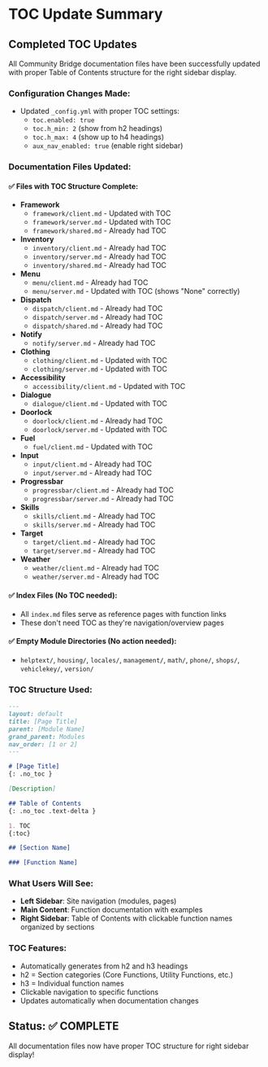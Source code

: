 # TOC Update Summary

## Completed TOC Updates

All Community Bridge documentation files have been successfully updated with proper Table of Contents structure for the right sidebar display.

### Configuration Changes Made:
- Updated `_config.yml` with proper TOC settings:
  - `toc.enabled: true`
  - `toc.h_min: 2` (show from h2 headings)
  - `toc.h_max: 4` (show up to h4 headings)
  - `aux_nav_enabled: true` (enable right sidebar)

### Documentation Files Updated:

#### ✅ Files with TOC Structure Complete:
- **Framework**
  - `framework/client.md` - Updated with TOC
  - `framework/server.md` - Updated with TOC  
  - `framework/shared.md` - Already had TOC
- **Inventory**
  - `inventory/client.md` - Already had TOC
  - `inventory/server.md` - Already had TOC
  - `inventory/shared.md` - Already had TOC
- **Menu**
  - `menu/client.md` - Already had TOC
  - `menu/server.md` - Updated with TOC (shows "None" correctly)
- **Dispatch**
  - `dispatch/client.md` - Already had TOC
  - `dispatch/server.md` - Already had TOC
  - `dispatch/shared.md` - Already had TOC
- **Notify**
  - `notify/server.md` - Already had TOC
- **Clothing**
  - `clothing/client.md` - Updated with TOC
  - `clothing/server.md` - Updated with TOC
- **Accessibility**
  - `accessibility/client.md` - Updated with TOC
- **Dialogue**
  - `dialogue/client.md` - Updated with TOC
- **Doorlock**
  - `doorlock/client.md` - Already had TOC
  - `doorlock/server.md` - Updated with TOC
- **Fuel**
  - `fuel/client.md` - Updated with TOC
- **Input**
  - `input/client.md` - Already had TOC
  - `input/server.md` - Already had TOC
- **Progressbar**
  - `progressbar/client.md` - Already had TOC
  - `progressbar/server.md` - Already had TOC
- **Skills**
  - `skills/client.md` - Already had TOC
  - `skills/server.md` - Already had TOC
- **Target**
  - `target/client.md` - Already had TOC
  - `target/server.md` - Already had TOC
- **Weather**
  - `weather/client.md` - Already had TOC
  - `weather/server.md` - Already had TOC

#### ✅ Index Files (No TOC needed):
- All `index.md` files serve as reference pages with function links
- These don't need TOC as they're navigation/overview pages

#### ✅ Empty Module Directories (No action needed):
- `helptext/`, `housing/`, `locales/`, `management/`, `math/`, `phone/`, `shops/`, `vehiclekey/`, `version/`

### TOC Structure Used:
```markdown
---
layout: default
title: [Page Title]
parent: [Module Name]
grand_parent: Modules
nav_order: [1 or 2]
---

# [Page Title]
{: .no_toc }

[Description]

## Table of Contents
{: .no_toc .text-delta }

1. TOC
{:toc}

## [Section Name]

### [Function Name]
```

### What Users Will See:
- **Left Sidebar**: Site navigation (modules, pages)
- **Main Content**: Function documentation with examples
- **Right Sidebar**: Table of Contents with clickable function names organized by sections

### TOC Features:
- Automatically generates from h2 and h3 headings
- h2 = Section categories (Core Functions, Utility Functions, etc.)
- h3 = Individual function names
- Clickable navigation to specific functions
- Updates automatically when documentation changes

## Status: ✅ COMPLETE
All documentation files now have proper TOC structure for right sidebar display!
